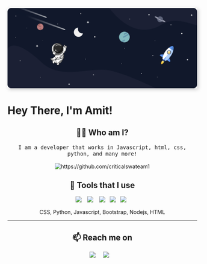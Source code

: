 <img src="https://raw.githubusercontent.com/amitkumarhq/AmitKumarHQ/master/src/Banner%20Ultrawide.png" style="box-shadow: 3px 3px 10px #00000035">
<br/>

# Hey There, I'm Amit!

<h2 align="center"> 👨‍💻 Who am I?</h2>
<p align="center">
  <samp>
    I am a developer that works in Javascript, html, css, python, and many more!
  </samp>
  <br> <br>
  <img src="https://komarev.com/ghpvc/?username=criticalswateam1" alt="https://github.com/criticalswateam1" />
</p>

<h2 align="center"> 🔭 Tools that I use</h2>
<p align="center">
  <img src="https://img.shields.io/badge/node.js%20-%2343853D.svg?&style=for-the-badge&logo=node.js&logoColor=white" />&nbsp;&nbsp;&nbsp;
  <img src="https://img.shields.io/badge/Bootstrap-563D7C?style=for-the-badge&logo=bootstrap&logoColor=white" />&nbsp;&nbsp;&nbsp;
  <img src="https://img.shields.io/badge/HTML-239120?style=for-the-badge&logo=html5&logoColor=white" />&nbsp;&nbsp;
   <img src="https://img.shields.io/badge/JavaScript-F7DF1E?style=for-the-badge&logo=javascript&logoColor=black" />&nbsp;&nbsp;
   <img src="	https://img.shields.io/badge/CSS3-1572B6?style=for-the-badge&logo=css3&logoColor=white" />&nbsp;&nbsp;
</p>
<p align="center">CSS, Python, Javascript, Bootstrap, Nodejs, HTML</p>

<hr>


<h2  align="center">📫 Reach me on</h2>
<p align="center">
  <a target="_blank"href="https://www.youtube.com/channel/UC4Y66qOMnyCAD-dZSraCeqQ"><img src="https://img.shields.io/youtube/channel/subscribers/UC4Y66qOMnyCAD-dZSraCeqQ?style=social" /></a>&nbsp;&nbsp;&nbsp;&nbsp;
  <a href="mailto:criticalswateam1@gmail.com?subject=Hello%20Critical,%20From%20Github"><img src="https://img.shields.io/badge/gmail-%23D14836.svg?&style=for-the-badge&logo=gmail&logoColor=white" /></a>&nbsp;&nbsp;&nbsp;&nbsp;
</p>
